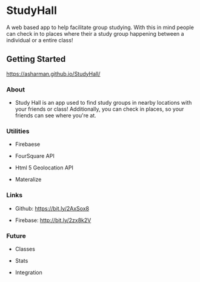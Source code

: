 # StudyHall

A web based app to help facilitate group studying. With this in mind people can check in to places where their a study group happening between a individual or a entire class!
## Getting Started

https://asharman.github.io/StudyHall/

### About

- Study Hall is an app used to find study groups in nearby locations with your friends or class! Additionally, you can check in places, so your friends can see where you're at.

### Utilities 

- Firebaese

- FourSquare API

- Html 5 Geolocation API

- Materalize

### Links

- Github: https://bit.ly/2AxSox8

- Firebase: http://bit.ly/2zx8k2V

### Future

- Classes 

- Stats

- Integration 
